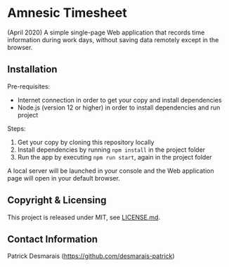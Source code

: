# Amnesic Timesheet

(April 2020) A simple single-page Web application that records time information during work days, without saving data remotely except in the browser.

## Installation

Pre-requisites:

- Internet connection in order to get your copy and install dependencies
- Node.js (version 12 or higher) in order to install dependencies and run project

Steps:

1. Get your copy by cloning this repository locally
1. Install dependencies by running `npm install` in the project folder
1. Run the app by executing `npm run start`, again in the project folder

A local server will be launched in your console and the Web application page will open in your default browser.

## Copyright & Licensing

This project is released under MIT, see [LICENSE.md](https://github.com/desmarais-patrick/amnesic-timesheet/blob/master/LICENSE).

## Contact Information

Patrick Desmarais (<https://github.com/desmarais-patrick>)
